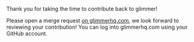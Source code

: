 Thank you for taking the time to contribute back to glimmer!

Please open a merge request [on glimmerhq.com](https://glimmerhq.com/glimmer-org/glimmer/merge_requests), we look forward to reviewing your contribution! You can log into glimmerhq.com using your GitHub account.
